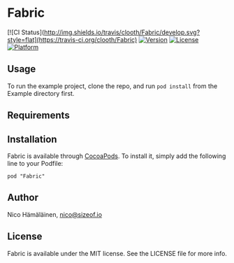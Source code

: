 # Fabric

[![CI Status](http://img.shields.io/travis/clooth/Fabric/develop.svg?style=flat](https://travis-ci.org/clooth/Fabric)
[![Version](https://img.shields.io/cocoapods/v/Fabric.svg?style=flat)](http://cocoadocs.org/docsets/Fabric)
[![License](https://img.shields.io/cocoapods/l/Fabric.svg?style=flat)](http://cocoadocs.org/docsets/Fabric)
[![Platform](https://img.shields.io/cocoapods/p/Fabric.svg?style=flat)](http://cocoadocs.org/docsets/Fabric)

## Usage

To run the example project, clone the repo, and run `pod install` from the Example directory first.

## Requirements

## Installation

Fabric is available through [CocoaPods](http://cocoapods.org). To install
it, simply add the following line to your Podfile:

    pod "Fabric"

## Author

Nico Hämäläinen, nico@sizeof.io

## License

Fabric is available under the MIT license. See the LICENSE file for more info.

